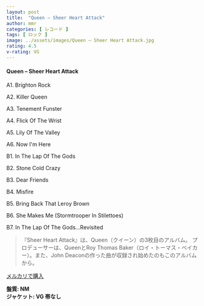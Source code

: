 ```yaml
---
layout: post
title:  "Queen – Sheer Heart Attack"
author: mmr
categories: [ レコード ]
tags: [ ロック ]
image: ../assets/images/Queen – Sheer Heart Attack.jpg
rating: 4.5
v-rating: VG
---
```


#### Queen – Sheer Heart Attack

A1. Brighton Rock

A2. Killer Queen

A3. Tenement Funster

A4. Flick Of The Wrist

A5. Lily Of The Valley

A6. Now I'm Here

B1. In The Lap Of The Gods

B2. Stone Cold Crazy

B3. Dear Friends

B4. Misfire

B5. Bring Back That Leroy Brown

B6. She Makes Me (Stormtrooper In Stilettoes)

B7. In The Lap Of The Gods...Revisited

> 『Sheer Heart Attack』は、Queen（クイーン）の3枚目のアルバム。
プロデューサーは、QueenとRoy Thomas Baker（ロイ・トーマス・ベイカー）。また、John Deaconの作った曲が収録され始めたのもこのアルバムから。

[メルカリで購入](https://jp.mercari.com/item/m74402889880)

<div class="mt-4 mb-4 d-flex align-items-center">
<strong class="mr-1">盤質: NM</strong>
</div>
<div class="mt-4 mb-4 d-flex align-items-center">
<strong class="mr-1">ジャケット: VG 帯なし</strong>
</div>
